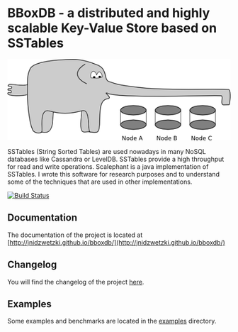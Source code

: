 # BBoxDB - a distributed and highly scalable Key-Value Store based on SSTables

![BBoxDB Logo](docs/scalephant.png)

SSTables (String Sorted Tables) are used nowadays in many NoSQL databases like Cassandra or LevelDB. SSTables provide a high throughput for read and write operations. Scalephant is a java implementation of SSTables. I wrote this software for research purposes and to understand some of the techniques that are used in other implementations.

[![Build Status](https://travis-ci.org/jnidzwetzki/bboxdb.svg?branch=master)](https://travis-ci.org/jnidzwetzki/bboxdb)

## Documentation 
The documentation of the project is located at [http://jnidzwetzki.github.io/bboxdb/](http://jnidzwetzki.github.io/bboxdb/)

## Changelog
You will find the changelog of the project [here](http://jnidzwetzki.github.io/bboxdb/dev/changelog.html).

## Examples 
Some examples and benchmarks are located in the [examples](examples/) directory.
